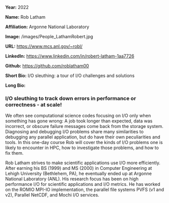 **Year:** 2022

**Name:** Rob Latham

**Affiliation:** Argonne National Laboratory

**Image:** /images/People_LathamRobert.jpg

**URL:** https://www.mcs.anl.gov/~robl/

**LinkedIn:** https://www.linkedin.com/in/robert-latham-1aa7726

**Github:** https://github.com/roblatham00

**Short Bio:** I/O sleuthing: a tour of I/O challenges and solutions

**Long Bio:**
### I/O sleuthing to track down errors in performance or correctness - at scale!
We often see computational science codes focusing on I/O only when something has gone wrong: A job took longer than expected, data was incorrect, or obscure failure messages come back from the storage system. Diagnosing and debugging I/O problems share many similarities to debugging any parallel application, but do have their own peculiarities and tools. In this one-day course Rob will cover the kinds of I/O problems one is likely to encounter in HPC, how to investigate those problems, and how to fix them.

Rob Latham strives to make scientific applications use I/O more efficiently. After earning his BS (1999) and MS (2000) in Computer Engineering at Lehigh University (Bethlehem, PA), he eventually ended up at Argonne National Laboratory (ANL). His research focus has been on high performance I/O for scientific applications and I/O metrics. He has worked on the ROMIO MPI-IO implementation, the parallel file systems PVFS (v1 and v2), Parallel NetCDF, and Mochi I/O services.
